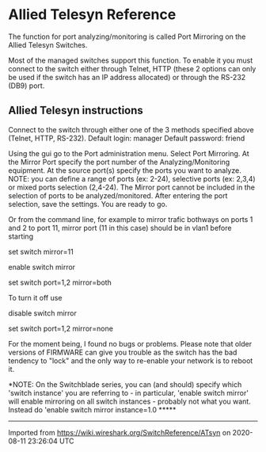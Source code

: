 # Allied Telesyn Reference

The function for port analyzing/monitoring is called Port Mirroring on the Allied Telesyn Switches.

Most of the managed switches support this function. To enable it you must connect to the switch either through Telnet, HTTP (these 2 options can only be used if the switch has an IP address allocated) or through the RS-232 (DB9) port.

## Allied Telesyn instructions

Connect to the switch through either one of the 3 methods specified above (Telnet, HTTP, RS-232). Default login: manager Default password: friend

Using the gui go to the Port administration menu. Select Port Mirroring. At the Mirror Port specify the port number of the Analyzing/Monitoring equipment. At the source port(s) specify the ports you want to analyze. NOTE: you can define a range of ports (ex: 2-24), selective ports (ex: 2,3,4) or mixed ports selection (2,4-24). The Mirror port cannot be included in the selection of ports to be analyzed/monitored. After entering the port selection, save the settings. You are ready to go.

Or from the command line, for example to mirror trafic bothways on ports 1 and 2 to port 11, mirror port (11 in this case) should be in vlan1 before starting

set switch mirror=11

enable switch mirror

set switch port=1,2 mirror=both

To turn it off use

disable switch mirror

set switch port=1,2 mirror=none

For the moment being, I found no bugs or problems. Please note that older versions of FIRMWARE can give you trouble as the switch has the bad tendency to "lock" and the only way to re-enable your network is to reboot it.

*NOTE: On the Switchblade series, you can (and should) specify which 'switch instance' you are referring to - in particular, 'enable switch mirror' will enable mirroring on all switch instances - probably not what you want. Instead do 'enable switch mirror instance=1.0 *****

---

Imported from https://wiki.wireshark.org/SwitchReference/ATsyn on 2020-08-11 23:26:04 UTC
